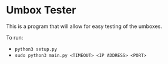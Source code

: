 # Umbox Tester

This is a program that will allow for easy testing of the umboxes.

To run:
- `python3 setup.py`
- `sudo python3 main.py <TIMEOUT> <IP ADDRESS> <PORT>`
